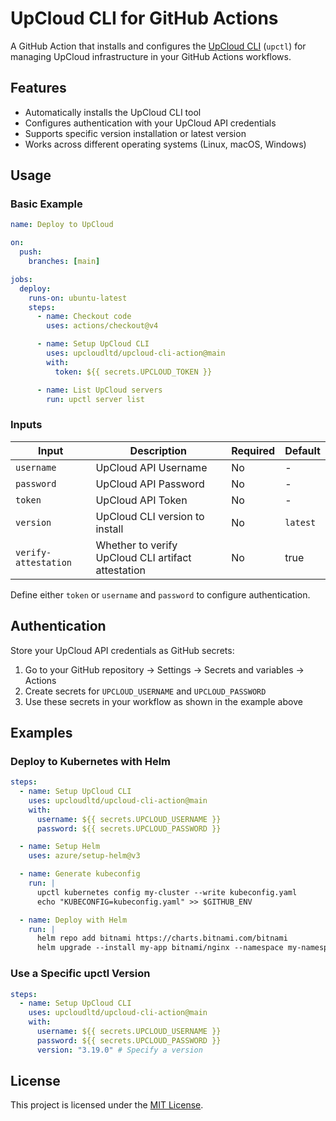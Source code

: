 # UpCloud CLI for GitHub Actions

A GitHub Action that installs and configures the [UpCloud CLI](https://github.com/UpCloudLtd/upcloud-cli) (`upctl`) for managing UpCloud infrastructure in your GitHub Actions workflows.

## Features

- Automatically installs the UpCloud CLI tool
- Configures authentication with your UpCloud API credentials
- Supports specific version installation or latest version
- Works across different operating systems (Linux, macOS, Windows)

## Usage

### Basic Example

```yaml
name: Deploy to UpCloud

on:
  push:
    branches: [main]

jobs:
  deploy:
    runs-on: ubuntu-latest
    steps:
      - name: Checkout code
        uses: actions/checkout@v4

      - name: Setup UpCloud CLI
        uses: upcloudltd/upcloud-cli-action@main
        with:
          token: ${{ secrets.UPCLOUD_TOKEN }}

      - name: List UpCloud servers
        run: upctl server list
```

### Inputs

| Input                | Description                                        | Required | Default  |
| -------------------- | -------------------------------------------------- | -------- | -------- |
| `username`           | UpCloud API Username                               | No       | -        |
| `password`           | UpCloud API Password                               | No       | -        |
| `token`              | UpCloud API Token                                  | No       | -        |
| `version`            | UpCloud CLI version to install                     | No       | `latest` |
| `verify-attestation` | Whether to verify UpCloud CLI artifact attestation | No       | true     |

Define either `token` or `username` and `password` to configure authentication.

## Authentication

Store your UpCloud API credentials as GitHub secrets:

1. Go to your GitHub repository → Settings → Secrets and variables → Actions
2. Create secrets for `UPCLOUD_USERNAME` and `UPCLOUD_PASSWORD`
3. Use these secrets in your workflow as shown in the example above

## Examples

### Deploy to Kubernetes with Helm

```yaml
steps:
  - name: Setup UpCloud CLI
    uses: upcloudltd/upcloud-cli-action@main
    with:
      username: ${{ secrets.UPCLOUD_USERNAME }}
      password: ${{ secrets.UPCLOUD_PASSWORD }}

  - name: Setup Helm
    uses: azure/setup-helm@v3

  - name: Generate kubeconfig
    run: |
      upctl kubernetes config my-cluster --write kubeconfig.yaml
      echo "KUBECONFIG=kubeconfig.yaml" >> $GITHUB_ENV

  - name: Deploy with Helm
    run: |
      helm repo add bitnami https://charts.bitnami.com/bitnami
      helm upgrade --install my-app bitnami/nginx --namespace my-namespace --create-namespace
```

### Use a Specific upctl Version

```yaml
steps:
  - name: Setup UpCloud CLI
    uses: upcloudltd/upcloud-cli-action@main
    with:
      username: ${{ secrets.UPCLOUD_USERNAME }}
      password: ${{ secrets.UPCLOUD_PASSWORD }}
      version: "3.19.0" # Specify a version
```

## License

This project is licensed under the [MIT License](LICENSE).
